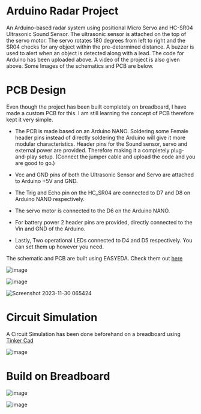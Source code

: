 # Arduino Radar Project
An Arduino-based radar system using positional Micro Servo and HC-SR04 Ultrasonic Sound Sensor. The ultrasonic sensor is attached on the top of the servo motor. The servo rotates 180 degrees from left to right and the SR04 checks for any object within the pre-determined distance. A buzzer is used to alert when an object is detected along with a lead. The code for Arduino has been uploaded above. A video of the project is also given above. Some Images of the schematics and PCB are below.

# PCB Design
Even though the project has been built completely on breadboard, I have made a custom PCB for this. I am still learning the concept of PCB therefore kept it very simple.

- The PCB is made based on an Arduino NANO. Soldering some Female header pins instead of directly soldering the Arduino will give it more modular characteristics. Header pins for the Sound sensor, servo and external power are provided. Therefore making it a completely plug-and-play setup. (Connect the jumper cable and upload the code and you are good to go.)
  
- Vcc and GND pins of both the Ultrasonic Sensor and Servo are attached to Arduino +5V and GND.
  
- The Trig and Echo pin on the HC_SR04 are connected to D7 and D8 on Arduino NANO respectively.
  
- The servo motor is connected to the D6 on the Arduino NANO.
  
- For battery power 2 header pins are provided, directly connected to the Vin and GND of the Arduino.
  
- Lastly, Two operational LEDs connected to D4 and D5 respectively. You can set them up however you need.

The schematic and PCB are built using EASYEDA. Check them out [here](https://easyeda.com/editor#id=|7617aa49451e4fcd877120587bd70e5b|61210422480b409aa4e4f2f1ace844e6)

![image](https://github.com/AnnurHassan/Learning-Robotics/assets/39032781/5f3e0b88-c7d0-43f8-bc15-e67085ab7a4b)

![image](https://github.com/AnnurHassan/Learning-Robotics/assets/39032781/cda89ee4-89b6-4ff0-96d7-a1a4aa1568a8)

![Screenshot 2023-11-30 065424](https://github.com/AnnurHassan/Learning-Robotics/assets/39032781/d8a01d1a-dda6-4d56-a7bc-ea1ca99eea60)


# Circuit Simulation
A Circuit Simulation has been done beforehand on a breadboard using [Tinker Cad](https://www.tinkercad.com/things/ii6DmvlBP4N-arduino-radar-with-servo?sharecode=iMrb3cnjyWKvaaCzIIbWedqESPEBbU1Ovds1hmxR_tY)

![image](https://github.com/AnnurHassan/Electronics-Projects/assets/39032781/aa4b971c-8ddb-49e1-8459-ee25be9f91db)

# Build on Breadboard

![image](https://github.com/AnnurHassan/Electronics-Projects/assets/39032781/63ab9fc7-1a50-45fa-93bf-4fb3e10f1cfd)

![image](https://github.com/AnnurHassan/Electronics-Projects/assets/39032781/e7b8f453-f015-4a0e-8c5c-addd68abf0fa)


